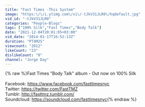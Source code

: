 ```yaml
---
title: "Fast Times -This System"
image: "https:\/\/i.ytimg.com\/vi\/-tJkV31JLR0\/hqdefault.jpg"
vid_id: "-tJkV31JLR0"
categories: "People-Blogs"
tags: ["100% Silk","Fast Times","Body Talk"]
date: "2021-12-04T20:01:05+03:00"
vid_date: "2014-01-17T16:52:13Z"
duration: "PT4M2S"
viewcount: "2012"
likeCount: "23"
dislikeCount: "0"
channel: "Jorge Day"
---
```

{% raw %}Fast Times &quot;Body Talk&quot; album - Out now on 100% Silk <br /><br />Facebook: <a rel="nofollow" target="blank" href="https://www.facebook.com/fasttimesnyc">https://www.facebook.com/fasttimesnyc</a><br />Twitter: <a rel="nofollow" target="blank" href="https://twitter.com/FastTMZ">https://twitter.com/FastTMZ</a><br />Tumblr: <a rel="nofollow" target="blank" href="http://fasttmz.tumblr.com/">http://fasttmz.tumblr.com/</a><br />Soundcloud: <a rel="nofollow" target="blank" href="https://soundcloud.com/fasttimesnyc">https://soundcloud.com/fasttimesnyc</a>{% endraw %}

